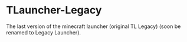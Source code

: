 # TLauncher-Legacy
The last version of the minecraft launcher (original TL Legacy) (soon be renamed to Legacy Launcher). 
